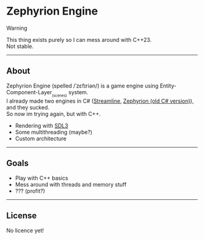 # Zephyrion Engine

> [!WARNING]
> This thing exists purely so I can mess around with C++23.  
> Not stable.

---

## About
Zephyrion Engine (spelled /ˈzɛfɪriən/) is a game engine using Entity-Component-Layer<sub><sub>(scenes)</sub></sub> system.  
I already made two engines in C# ([Streamline](https://github.com/fredtheking/Streamline-Engine), [Zephyrion (old C# version)](https://github.com/fredtheking/ZephyrionEngine)), and they sucked.  
So now im trying again, but with C++.

- Rendering with [SDL3](https://www.libsdl.org/)  
- Some multithreading (maybe?)  
- Custom architecture  

---

## Goals
- Play with C++ basics
- Mess around with threads and memory stuff  
- ??? (profit?)  

---

## License
No licence yet!
